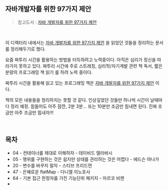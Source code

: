 ## 자바개발자를 위한 97가지 제안

> 참고도서 : [자바 개발자를 위한 97가지 제안](http://www.kyobobook.co.kr/product/detailViewKor.laf?ejkGb=KOR&mallGb=KOR&barcode=9791190665643&orderClick=LEa&Kc=)<br>

<br>

이 디렉터리 내에서는 [자바 개발자를 위한 97가지 제안](http://www.kyobobook.co.kr/product/detailViewKor.laf?ejkGb=KOR&mallGb=KOR&barcode=9791190665643&orderClick=LEa&Kc=) 을 읽었던 것들을 정리하는 문서를 정리해두기로 했다.<br>

요즘 짜투리 시간을 활용하는 방법을 터득하려고 노력중이다. 아직은 심리가 정신을 따라가지 못하고 있다. 짜투리 시간에 주로 스트레칭, 심리학/자기계발 관련 책 독서, 짧은 분량의 프로그래밍 책 읽기 를 하려 노력 중이다. <br>

짜투리 시간을 활용해 읽고 있는 프로그래밍 책은 [자바 개발자를 위한 97가지 제안](http://www.kyobobook.co.kr/product/detailViewKor.laf?ejkGb=KOR&mallGb=KOR&barcode=9791190665643&orderClick=LEa&Kc=) 이다.<br>

책의 모든 내용들을 정리하지는 못할 것 같다. 인상깊었던 것들만 하나씩 시간이 날때마다 정리 예정. 힘들어도 아주 잠깐, 2분 3분... 또는 10분만 조금만 힘내면 된다. 진짜 조금만 아주 조금만 힘내자!!! <br>

<br>

## 목차

- 04 - 컨테이너를 제대로 이해하자 - 데이비드 델라바시
- 05 - 행위를 구현하는 것은 쉽지만 상태를 관리하는 것은 어렵다 - 에드슨 야나가
- 20 - 변수를 바꾸지 말자 - 스티브 프리드먼
- 47 - 은혜로운 flatMap - 다니엘 이노호사
- 64 - 기본 접근 한정자를 가진 기능단위 패키지 - 마르코 비렌
- 